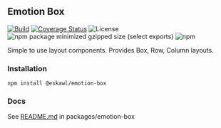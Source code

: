 ## Emotion Box
[![Build](https://github.com/eskawl/emotion-box/actions/workflows/node.js.yml/badge.svg)](https://github.com/eskawl/emotion-box/actions/workflows/node.js.yml)
[![Coverage Status](https://coveralls.io/repos/github/eskawl/emotion-box/badge.svg?branch=main)](https://coveralls.io/github/eskawl/emotion-box?branch=main)
![License](https://img.shields.io/github/license/eskawl/emotion-box)
![npm package minimized gzipped size (select exports)](https://img.shields.io/bundlejs/size/%40eskawl%2Femotion-box)
![npm](https://img.shields.io/npm/v/%40eskawl%2Femotion-box)


Simple to use layout components. Provides Box, Row, Column layouts.

### Installation

```npm install @eskawl/emotion-box```

### Docs

See [README.md](packages/emotion-box/README.md) in packages/emotion-box
